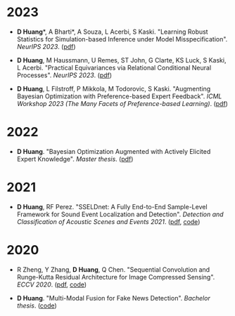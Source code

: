 # 2023

- **D Huang**\*, A Bharti\*, A Souza, L Acerbi, S Kaski. "Learning Robust Statistics for Simulation-based Inference under Model Misspecification". *NeurIPS 2023*. ([pdf](https://arxiv.org/abs/2305.15871))

- **D Huang**, M Haussmann, U Remes, ST John, G Clarte, KS Luck, S Kaski, L Acerbi. "Practical Equivariances via Relational Conditional Neural Processes". *NeurIPS 2023*. 
([pdf](https://arxiv.org/abs/2306.10915))

- **D Huang**, L Filstroff, P Mikkola, M Todorovic, S Kaski. "Augmenting Bayesian Optimization with Preference-based Expert Feedback". *ICML Workshop 2023 (The Many Facets of Preference-based Learning)*. ([pdf](https://arxiv.org/abs/2208.08742))

# 2022
- **D Huang**. "Bayesian Optimization Augmented with Actively Elicited Expert Knowledge". *Master thesis*. ([pdf](https://aaltodoc.aalto.fi/handle/123456789/115226))


# 2021
- **D Huang**, RF Perez. "SSELDnet: A Fully End-to-End Sample-Level Framework for Sound Event Localization and Detection". *Detection and Classification of Acoustic Scenes and Events 2021*. ([pdf](https://dcase.community/documents/challenge2021/technical_reports/DCASE2021_Huang_24_t3.pdf), [code](https://github.com/huangdaolang/DCASE2021-SELD))


# 2020

- R Zheng, Y Zhang, **D Huang**, Q Chen. "Sequential Convolution and Runge-Kutta Residual Architecture for Image Compressed Sensing". *ECCV 2020*. ([pdf](https://www.ecva.net/papers/eccv_2020/papers_ECCV/papers/123540222.pdf), [code](https://github.com/huangdaolang/RK-CCSNet))

- **D Huang**. "Multi-Modal Fusion for Fake News Detection". *Bachelor thesis*. ([code](https://github.com/huangdaolang/Multimodal-Fusion-Fake-News-Detection))
